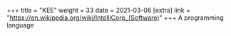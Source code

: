 +++
title = "KEE"
weight = 33
date = 2021-03-06
[extra]
link = "https://en.wikipedia.org/wiki/IntelliCorp_(Software)"
+++
A programming language

